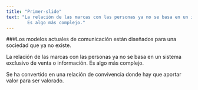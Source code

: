 ```yaml
---
title: "Primer-slide"
text: "La relación de las marcas con las personas ya no se basa en un intercambio comercial. 
        Es algo más complejo."
---
```


###Los modelos actuales de comunicación están diseñados para una sociedad que ya no existe.

La relación de las marcas con las personas ya no se basa en un sistema exclusivo de venta o información. Es algo más complejo.

Se ha convertido en una relación de convivencia donde hay que aportar valor para ser valorado.